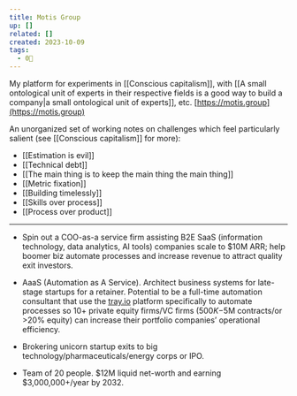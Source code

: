 ```yaml
---
title: Motis Group
up: []
related: []
created: 2023-10-09
tags:
  - 0🌲
---
```

My platform for experiments in [[Conscious capitalism]], with [[A small ontological unit of experts in their respective fields is a good way to build a company|a small ontological unit of experts]], etc. [https://motis.group](https://motis.group)

An unorganized set of working notes on challenges which feel particularly salient (see [[Conscious capitalism]] for more):

- [[Estimation is evil]]
- [[Technical debt]]
- [[The main thing is to keep the main thing the main thing]]
- [[Metric fixation]]
- [[Building timelessly]] 
- [[Skills over process]]
- [[Process over product]]

--- 

- Spin out a COO-as-a service firm assisting B2E SaaS (information technology, data analytics, AI tools) companies scale to $10M ARR; help boomer biz automate processes and increase revenue to attract quality exit investors.

- AaaS (Automation as A Service). Architect business systems for late-stage startups for a retainer. Potential to be a full-time automation consultant that use the [tray.io](http://tray.io/) platform specifically to automate processes so 10+ private equity firms/VC firms ($500K-$5M contracts/or >20% equity) can increase their portfolio companies’ operational efficiency.

- Brokering unicorn startup exits to big technology/pharmaceuticals/energy corps or IPO.

- Team of 20 people. $12M liquid net-worth and earning $3,000,000+/year by 2032.